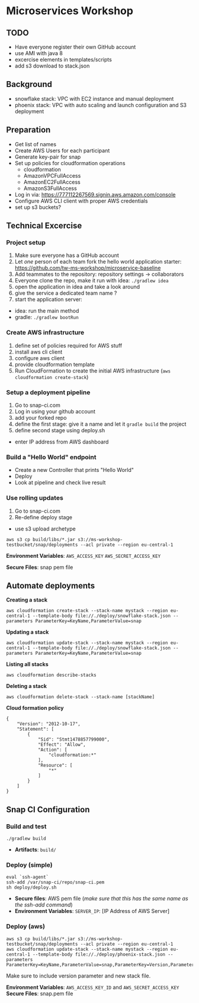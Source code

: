 # Microservices Workshop

## TODO
* Have everyone register their own GitHub account
* use AMI with java 8
* excercise elements in templates/scripts
* add s3 download to stack.json

## Background
* snowflake stack: VPC with EC2 instance and manual deployment
* phoenix stack: VPC with auto scaling and launch configuration and S3 deployment

## Preparation
* Get list of names
* Create AWS Users for each participant
* Generate key-pair for snap
* Set up policies for cloudformation operations
  * cloudformation
  * AmazonVPCFullAccess
  * AmazonEC2FullAccess
  * AmazonS3FullAccess
* Log in via: https://777112267569.signin.aws.amazon.com/console
* Configure AWS CLI client with proper AWS credentials
* set up s3 buckets?

## Technical Excercise

### Project setup
1. Make sure everyone has a GitHub account
2. Let *one* person of each team fork the hello world application starter: https://github.com/tw-ms-workshop/microservice-baseline
3. Add teammates to the repository: repository settings -> collaborators
4. Everyone clone the repo, make it run with idea: `./gradlew idea`
4. open the application in idea and take a look around
5. give the service a dedicated team name ?
5. start the application server:
  * idea: run the main method
  * gradle: `./gradlew bootRun`

### Create AWS infrastructure
  1. define set of policies required for AWS stuff
  1. install aws cli client
  1. configure aws client
  1. provide cloudformation template
  1. Run CloudFormation to create the initial AWS infrastructure (`aws cloudformation create-stack`)

### Setup a deployment pipeline
1. Go to snap-ci.com
2. Log in using your github account
3. add your forked repo
4. define the first stage: give it a name and let it `gradle build` the project
5. define second stage using deploy.sh
  * enter IP address from AWS dashboard

### Build a "Hello World" endpoint
* Create a new Controller that prints "Hello World"
* Deploy
* Look at pipeline and check live result

### Use rolling updates
1. Go to snap-ci.com
2. Re-define deploy stage
  * use s3 upload archetype

````
aws s3 cp build/libs/*.jar s3://ms-workshop-testbucket/snap/deployments --acl private --region eu-central-1
````

**Environment Variables**:
`AWS_ACCESS_KEY`
`AWS_SECRET_ACCESS_KEY`

**Secure Files**: snap pem file

## Automate deployments

**Creating a stack**
````
aws cloudformation create-stack --stack-name mystack --region eu-central-1 --template-body file://./deploy/snowflake-stack.json --parameters ParameterKey=KeyName,ParameterValue=snap
````

**Updating a stack**
````
aws cloudformation update-stack --stack-name mystack --region eu-central-1 --template-body file://./deploy/snowflake-stack.json --parameters ParameterKey=KeyName,ParameterValue=snap
````

**Listing all stacks**
````
aws cloudformation describe-stacks
````

**Deleting a stack**
````
aws cloudformation delete-stack --stack-name [stackName]
````

**Cloud formation policy**
````
{
    "Version": "2012-10-17",
    "Statement": [
        {
            "Sid": "Stmt1478857799000",
            "Effect": "Allow",
            "Action": [
                "cloudformation:*"
            ],
            "Resource": [
                "*"
            ]
        }
    ]
}
````

## Snap CI Configuration

### Build and test
````
./gradlew build
````
* **Artifacts**: `build/`

### Deploy (simple)
````
eval `ssh-agent`
ssh-add /var/snap-ci/repo/snap-ci.pem
sh deploy/deploy.sh
````

* **Secure files**: AWS pem file (*make sure that this has the same name as the ssh-add command*)
* **Environment Variables**: `SERVER_IP`: [IP Address of AWS Server]

### Deploy (aws)
````
aws s3 cp build/libs/*.jar s3://ms-workshop-testbucket/snap/deployments --acl private --region eu-central-1
aws cloudformation update-stack --stack-name mystack --region eu-central-1 --template-body file://./deploy/phoenix-stack.json --parameters ParameterKey=KeyName,ParameterValue=snap,ParameterKey=Version,ParameterValue=$SNAP_PIPELINE_COUNTER
````

Make sure to include version parameter and new stack file.

**Environment Variables**: `AWS_ACCESS_KEY_ID` and `AWS_SECRET_ACCESS_KEY`
**Secure Files**: snap.pem file
